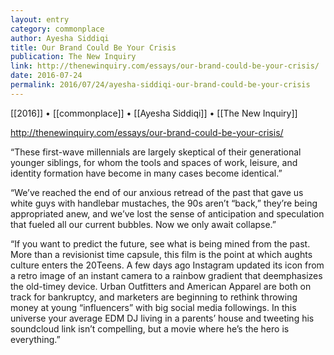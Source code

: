 ```yaml
---
layout: entry
category: commonplace
author: Ayesha Siddiqi
title: Our Brand Could Be Your Crisis
publication: The New Inquiry
link: http://thenewinquiry.com/essays/our-brand-could-be-your-crisis/
date: 2016-07-24
permalink: 2016/07/24/ayesha-siddiqi-our-brand-could-be-your-crisis
---
```


[[2016]] • [[commonplace]] • [[Ayesha Siddiqi]] • [[The New Inquiry]]

http://thenewinquiry.com/essays/our-brand-could-be-your-crisis/

“These first-wave millennials are largely skeptical of their generational younger siblings, for whom the tools and spaces of work, leisure, and identity formation have become in many cases become identical.”

“We’ve reached the end of our anxious retread of the past that gave us white guys with handlebar mustaches, the 90s aren’t “back,” they’re being appropriated anew, and we’ve lost the sense of anticipation and speculation that fueled all our current bubbles. Now we only await collapse.”

“If you want to predict the future, see what is being mined from the past. More than a revisionist time capsule, this film is the point at which aughts culture enters the 20Teens. A few days ago Instagram updated its icon from a retro image of an instant camera to a rainbow gradient that deemphasizes the old-timey device. Urban Outfitters and American Apparel are both on track for bankruptcy, and marketers are beginning to rethink throwing money at young “influencers” with big social media followings. In this universe your average EDM DJ living in a parents’ house and tweeting his soundcloud link isn’t compelling, but a movie where he’s the hero is everything.”
